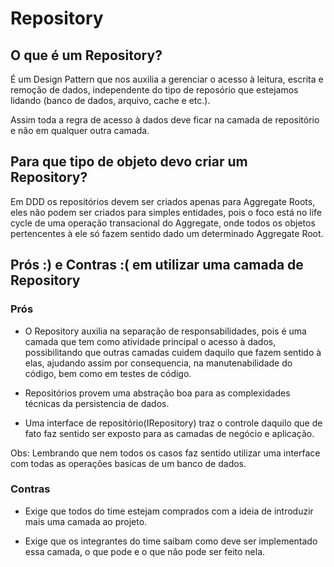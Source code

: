 # Repository

## O que é um Repository?
É um Design Pattern que nos auxilia a gerenciar o acesso à leitura, escrita e remoção de dados, independente do tipo de reposório que estejamos lidando (banco de dados, arquivo, cache e etc.).

Assim toda a regra de acesso à dados deve ficar na camada de repositório e não em qualquer outra camada.

## Para que tipo de objeto devo criar um Repository?
Em DDD os repositórios devem ser criados apenas para Aggregate Roots, eles não podem ser criados para simples entidades, pois o foco está no life cycle de uma operação transacional do Aggregate, onde todos os objetos pertencentes à ele só fazem sentido dado um determinado Aggregate Root.


## Prós :) e Contras :( em utilizar uma camada de Repository
### Prós
- O Repository auxilia na separação de responsabilidades, pois é uma camada que tem como atividade principal o acesso à dados, possibilitando que outras camadas cuidem daquilo que fazem sentido à elas, ajudando assim por consequencia, na manutenabilidade do código, bem como em testes de código.

- Repositórios provem uma abstração boa para as complexidades técnicas da persistencia de dados.

- Uma interface de repositório(IRepository<T>) traz o controle daquilo que de fato faz sentido ser exposto para as camadas de negócio e aplicação. 
  
Obs:
  Lembrando que nem todos os casos faz sentido utilizar uma interface com todas as operações basicas de um banco de dados.
  
### Contras
- Exige que todos do time estejam comprados com a ideia de introduzir mais uma camada ao projeto.

- Exige que os integrantes do time saibam como deve ser implementado essa camada, o que pode e o que não pode ser feito nela.
